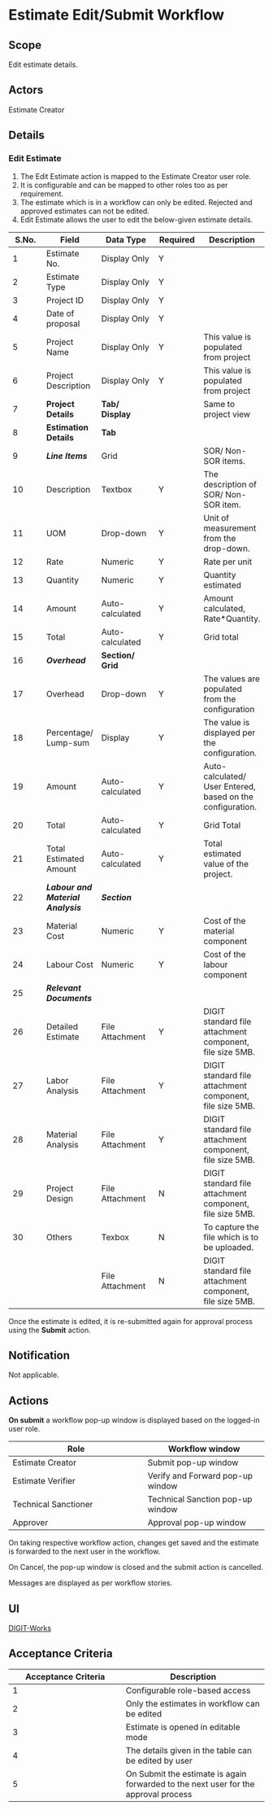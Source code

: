 # Estimate Edit/Submit Workflow

## **Scope**

Edit estimate details.

## **Actors**

Estimate Creator

## Details

### **Edit Estimate**

1. The Edit Estimate action is mapped to the Estimate Creator user role.
2. It is configurable and can be mapped to other roles too as per requirement.
3. The estimate which is in a workflow can only be edited. Rejected and approved estimates can not be edited.
4. Edit Estimate allows the user to edit the below-given estimate details.

<table><thead><tr><th width="110">S.No.</th><th>Field</th><th width="158">Data Type</th><th width="89">Required</th><th>Description</th></tr></thead><tbody><tr><td>1</td><td>Estimate No.</td><td>Display Only</td><td>Y</td><td> </td></tr><tr><td>2</td><td>Estimate Type</td><td>Display Only</td><td>Y</td><td> </td></tr><tr><td>3</td><td>Project ID</td><td>Display Only</td><td>Y</td><td> </td></tr><tr><td>4</td><td>Date of proposal</td><td>Display Only</td><td>Y</td><td> </td></tr><tr><td>5</td><td>Project Name</td><td>Display Only</td><td>Y</td><td>This value is populated from project</td></tr><tr><td>6</td><td>Project Description</td><td>Display Only</td><td>Y</td><td>This value is populated from project</td></tr><tr><td>7</td><td><strong>Project Details</strong></td><td><strong>Tab/ Display</strong></td><td> </td><td>Same to project view</td></tr><tr><td>8</td><td><strong>Estimation Details</strong></td><td><strong>Tab</strong></td><td> </td><td> </td></tr><tr><td>9</td><td><em><strong>Line Items</strong></em></td><td>Grid</td><td> </td><td>SOR/ Non-SOR items.</td></tr><tr><td>10</td><td>Description</td><td>Textbox</td><td>Y</td><td>The description of SOR/ Non-SOR item.</td></tr><tr><td>11</td><td>UOM</td><td>Drop-down</td><td>Y</td><td>Unit of measurement from the drop-down.</td></tr><tr><td>12</td><td>Rate</td><td>Numeric</td><td>Y</td><td>Rate per unit</td></tr><tr><td>13</td><td>Quantity</td><td>Numeric</td><td>Y</td><td>Quantity estimated</td></tr><tr><td>14</td><td>Amount</td><td>Auto-calculated</td><td>Y</td><td>Amount calculated, Rate*Quantity.</td></tr><tr><td>15</td><td>Total</td><td>Auto-calculated</td><td>Y</td><td>Grid total</td></tr><tr><td>16</td><td><em><strong>Overhead</strong></em></td><td><strong>Section/ Grid</strong></td><td> </td><td> </td></tr><tr><td>17</td><td>Overhead</td><td>Drop-down</td><td>Y</td><td>The values are populated from the configuration</td></tr><tr><td>18</td><td>Percentage/ Lump-sum</td><td>Display</td><td>Y</td><td>The value is displayed per the configuration.</td></tr><tr><td>19</td><td>Amount</td><td>Auto-calculated</td><td>Y</td><td>Auto-calculated/ User Entered, based on the configuration.</td></tr><tr><td>20</td><td>Total</td><td>Auto-calculated</td><td>Y</td><td>Grid Total</td></tr><tr><td>21</td><td>Total Estimated Amount</td><td>Auto-calculated</td><td>Y</td><td>Total estimated value of the project.</td></tr><tr><td>22</td><td><em><strong>Labour and Material Analysis</strong></em></td><td><em><strong>Section</strong></em></td><td> </td><td> </td></tr><tr><td>23</td><td>Material Cost</td><td>Numeric</td><td>Y</td><td>Cost of the material component</td></tr><tr><td>24</td><td>Labour Cost</td><td>Numeric</td><td>Y</td><td>Cost of the labour component</td></tr><tr><td>25</td><td><em><strong>Relevant Documents</strong></em></td><td> </td><td> </td><td> </td></tr><tr><td>26</td><td>Detailed Estimate</td><td>File Attachment</td><td>Y</td><td>DIGIT standard file attachment component, file size 5MB. </td></tr><tr><td>27</td><td>Labor Analysis </td><td>File Attachment</td><td>Y</td><td>DIGIT standard file attachment component, file size 5MB.</td></tr><tr><td>28</td><td>Material Analysis</td><td>File Attachment</td><td>Y</td><td>DIGIT standard file attachment component, file size 5MB.</td></tr><tr><td>29</td><td>Project Design</td><td>File Attachment</td><td>N</td><td>DIGIT standard file attachment component, file size 5MB.</td></tr><tr><td>30</td><td>Others</td><td>Texbox</td><td>N</td><td>To capture the file which is to be uploaded.</td></tr><tr><td> </td><td> </td><td>File Attachment</td><td>N</td><td>DIGIT standard file attachment component, file size 5MB.</td></tr></tbody></table>

Once the estimate is edited, it is re-submitted again for approval process using the **Submit** action.

## **Notification**

Not applicable.

## **Actions**

**On submit** a workflow pop-up window is displayed based on the logged-in user role.

<table><thead><tr><th width="250">Role</th><th>Workflow window</th></tr></thead><tbody><tr><td>Estimate Creator</td><td>Submit pop-up window</td></tr><tr><td>Estimate Verifier</td><td>Verify and Forward pop-up window</td></tr><tr><td>Technical Sanctioner</td><td>Technical Sanction pop-up window</td></tr><tr><td>Approver</td><td>Approval pop-up window</td></tr></tbody></table>

On taking respective workflow action, changes get saved and the estimate is forwarded to the next user in the workflow.

On Cancel, the pop-up window is closed and the submit action is cancelled.

Messages are displayed as per workflow stories.

## **UI**

[<img src="https://static.figma.com/uploads/b6df2735e4cb368306acf5480b50f96e69f96099" alt="" data-size="line">DIGIT-Works](https://www.figma.com/file/M2P3O9WlKtxuLCjQKxLLDg/DIGIT-Works?node-id=1828%3A33133\&t=djH0uqfGMEwJm930-4)

## **Acceptance Criteria**

<table><thead><tr><th width="207">Acceptance Criteria</th><th>Description</th></tr></thead><tbody><tr><td>1</td><td>Configurable role-based access</td></tr><tr><td>2</td><td>Only the estimates in workflow can be edited</td></tr><tr><td>3</td><td>Estimate is opened in editable mode</td></tr><tr><td>4</td><td>The details given in the table can be edited by user</td></tr><tr><td>5</td><td>On Submit the estimate is again forwarded to the next user for the approval process</td></tr></tbody></table>

